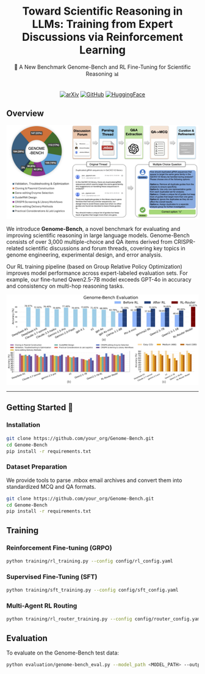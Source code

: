 <div align="center">

# Toward Scientific Reasoning in LLMs: Training from Expert Discussions via Reinforcement Learning

<div>
🧬 A New Benchmark Genome-Bench and RL Fine-Tuning for Scientific Reasoning 📊
</div>
</div>

<div>
<br>

<div align="center">

[![arXiv](https://img.shields.io/badge/arXiv-2301.00001-red?style=for-the-badge&logo=arxiv&logoColor=auto)](https://arxiv.org/abs/your_arxiv_id)
[![GitHub](https://img.shields.io/badge/GitHub-Code-000000?style=for-the-badge&logo=github&logoColor=auto)](https://github.com/mingyin0312/RL4GenomeBench)
[![HuggingFace](https://img.shields.io/badge/HuggingFace-Dataset-ffcc00?style=for-the-badge&logo=huggingface&logoColor=auto)](https://huggingface.co/datasets/Mingyin0312/Genome-Bench)

</div>
</div>

## Overview

![](figure/overview.png)

We introduce **Genome-Bench**, a novel benchmark for evaluating and improving scientific reasoning in large language models. Genome-Bench consists of over 3,000 multiple-choice and QA items derived from CRISPR-related scientific discussions and forum threads, covering key topics in genome engineering, experimental design, and error analysis.

Our RL training pipeline (based on Group Relative Policy Optimization) improves model performance across expert-labeled evaluation sets. For example, our fine-tuned Qwen2.5-7B model exceeds GPT-4o in accuracy and consistency on multi-hop reasoning tasks.

![](figure/example_result.png)

---

## Getting Started 🎯

### Installation

```bash
git clone https://github.com/your_org/Genome-Bench.git
cd Genome-Bench
pip install -r requirements.txt
```


### Dataset Preparation

We provide tools to parse .mbox email archives and convert them into standardized MCQ and QA formats.

```bash
git clone https://github.com/your_org/Genome-Bench.git
cd Genome-Bench
pip install -r requirements.txt
```

## Training 

### Reinforcement Fine-tuning (GRPO)

```bash
python training/rl_training.py --config config/rl_config.yaml
```

### Supervised Fine-Tuning (SFT)

```bash
python training/sft_training.py --config config/sft_config.yaml
```

### Multi-Agent RL Routing

```bash
python training/rl_router_training.py --config config/router_config.yaml
```

## Evaluation 

To evaluate on the Genome-Bench test data: 

```bash
python evaluation/genome-bench_eval.py --model_path <MODEL_PATH> --output_dir <OUTPUT_DIR>
```

